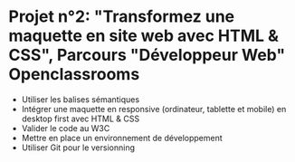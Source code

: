 # Projet n°2: "Transformez une maquette en site web avec HTML &amp; CSS", Parcours "Développeur Web" Openclassrooms
- Utiliser les balises sémantiques
- Intégrer une maquette en responsive (ordinateur, tablette et mobile) en desktop first avec HTML & CSS
- Valider le code au W3C
- Mettre en place un environnement de développement
- Utiliser Git pour le versionning
